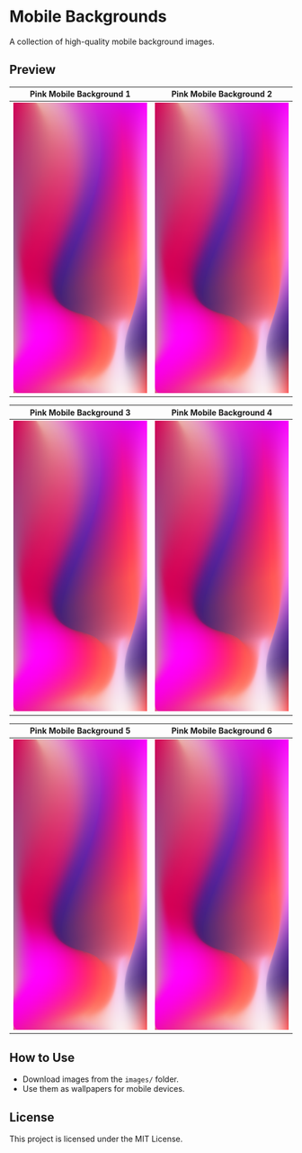 # Mobile Backgrounds

A collection of high-quality mobile background images.

## Preview

| Pink Mobile Background 1 | Pink Mobile Background 2 |
|--------------------------|--------------------------|
| ![Pink Mobile Background 1](images/pink-mobile-background-image.png) | ![Pink Mobile Background 2](images/pink-mobile-background-image.png) |

| Pink Mobile Background 3 | Pink Mobile Background 4 |
|--------------------------|--------------------------|
| ![Pink Mobile Background 3](images/pink-mobile-background-image.png) | ![Pink Mobile Background 4](images/pink-mobile-background-image.png) |

| Pink Mobile Background 5 | Pink Mobile Background 6 |
|--------------------------|--------------------------|
| ![Pink Mobile Background 5](images/pink-mobile-background-image.png) | ![Pink Mobile Background 6](images/pink-mobile-background-image.png) |

## How to Use
- Download images from the `images/` folder.
- Use them as wallpapers for mobile devices.

## License
This project is licensed under the MIT License.
